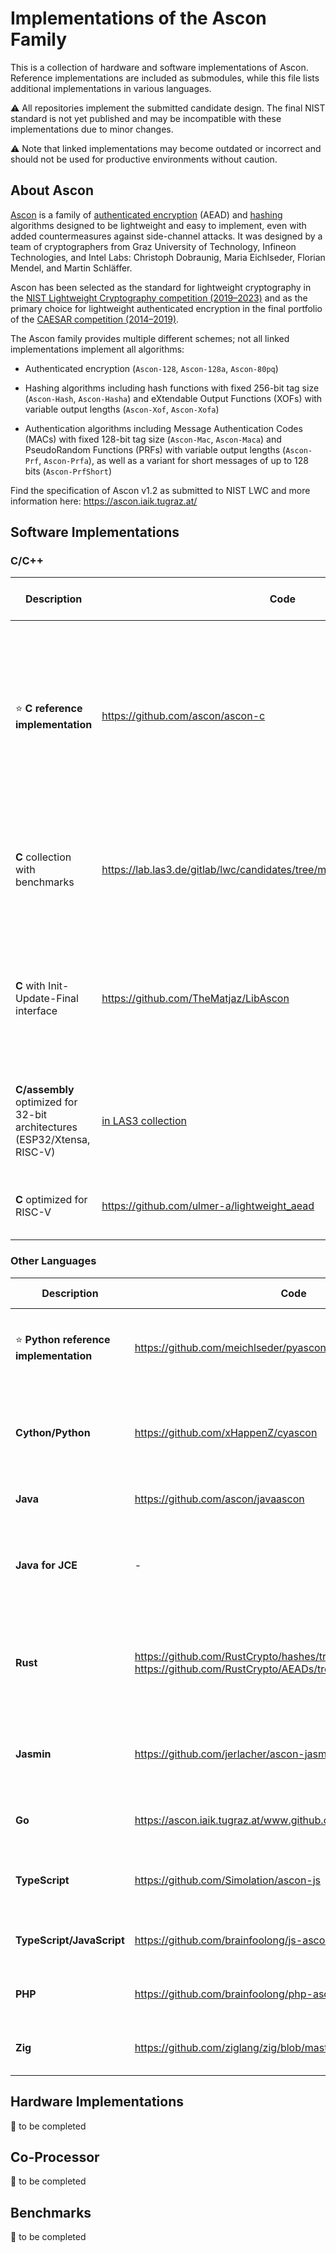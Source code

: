 Implementations of the Ascon Family
===================================

This is a collection of hardware and software implementations of Ascon.
Reference implementations are included as submodules, while this file lists additional implementations in various languages.

:warning: All repositories implement the submitted candidate design. The final NIST standard is not yet published and may be incompatible with these implementations due to minor changes.

:warning: Note that linked implementations may become outdated or incorrect and should not be used for productive environments without caution.


About Ascon
-----------

[Ascon](https://ascon.iaik.tugraz.at) is a family of [authenticated encryption](https://en.wikipedia.org/wiki/Authenticated_encryption) (AEAD) and [hashing](https://en.wikipedia.org/wiki/Cryptographic_hash_function) algorithms designed to be lightweight and easy to implement, even with added countermeasures against side-channel attacks.
It was designed by a team of cryptographers from Graz University of Technology, Infineon Technologies, and Intel Labs: Christoph Dobraunig, Maria Eichlseder, Florian Mendel, and Martin Schläffer.

Ascon has been selected as the standard for lightweight cryptography in the [NIST Lightweight Cryptography competition (2019–2023)](https://csrc.nist.gov/projects/lightweight-cryptography) and as the primary choice for lightweight authenticated encryption in the final portfolio of the [CAESAR competition (2014–2019)](https://competitions.cr.yp.to/caesar-submissions.html).

The Ascon family provides multiple different schemes; not all linked implementations implement all algorithms:

  * Authenticated encryption (`Ascon-128`, `Ascon-128a`, `Ascon-80pq`)
  
  * Hashing algorithms including hash functions with fixed 256-bit tag size (`Ascon-Hash`, `Ascon-Hasha`) and eXtendable Output Functions (XOFs) with variable output lengths (`Ascon-Xof`, `Ascon-Xofa`)

  * Authentication algorithms including Message Authentication Codes (MACs) with fixed 128-bit tag size (`Ascon-Mac`, `Ascon-Maca`)
  and PseudoRandom Functions (PRFs) with variable output lengths (`Ascon-Prf`, `Ascon-Prfa`), as well as a variant for short messages of up to 128 bits (`Ascon-PrfShort`)

Find the specification of Ascon v1.2 as submitted to NIST LWC and more information here: https://ascon.iaik.tugraz.at/


Software Implementations
------------------------

### C/C++

| Description | Code | Author | Comments and supported variants |
|-------------|------|--------|---------------------------------|
| :star: **C reference implementation** | https://github.com/ascon/ascon-c | Ascon Team | Features both the reference implementation and optimized implementations (64-bit) of Ascon-128 and Ascon-128a. For a detailed overview of the performance of Ascon-128 and Ascon-128a on different CPUs see [eBAEAD](https://bench.cr.yp.to/ebaead.html). |
| **C** collection with benchmarks | https://lab.las3.de/gitlab/lwc/candidates/tree/master/ascon/Implementations | Rhys Weatherley et al. | Collection with implementations by multiple authors, including benchmarking results (AEAD and hash variants) |
| **C** with Init-Update-Final interface | https://github.com/TheMatjaz/LibAscon | Matjaž Guštin | C11 library wrapping the reference C implementation (all AEAD and hash variants), including Init-Update-Final processing and variable tag length |
| **C/assembly** optimized for 32-bit architectures (ESP32/Xtensa, RISC-V) | [in LAS3 collection](https://lab.las3.de/gitlab/lwc/candidates/commit/9c6d9e4a880476fa74f439263cc2f4fc6f78940a) | Ferdinand Bachmann | C wrapper with assembly optimized for Tensilica Xtensa and 32-bit RISC-V (all AEAD and hash variants) |
| **C** optimized for RISC-V | https://github.com/ulmer-a/lightweight_aead | Alexander Ulmer | RISC-V implementation of Ascon-128 and Ascon-128a |


### Other Languages

| Description | Code | Author | Comments and supported variants |
|-------------|------|--------|---------------------------------|
| :star: **Python reference implementation** | https://github.com/meichlseder/pyascon | Ascon Team | Reference implementation of all AEAD and hash family members. Note: The [pypi package](https://pypi.org/project/ascon/) is not maintained by us. |
| **Cython/Python** | https://github.com/xHappenZ/cyascon | Oliver Popa | Python wrapper with C/Cython implementation (all AEAD and hash variants), with optional init-update-final interface.
| **Java** | https://github.com/ascon/javaascon | Hannes Groß | Java implementation of Ascon-128 and Ascon-128a. |
| **Java for JCE** | - | SIC | IAIK-LW Provider for the Java Cryptography Extension (JCE). Links: [commercial toolkit](https://jce.iaik.tugraz.at/products/core-crypto-toolkits/ascon-lightweight-crypto-toolkit/), [free evaluation version](https://jce.iaik.tugraz.at/product/iaik-lightweight-provider-evaluation-version/) |
| **Rust** | https://github.com/RustCrypto/hashes/tree/master/ascon-hash, https://github.com/RustCrypto/AEADs/tree/master/ascon-aead | Sebastian Ramacher | Rust implementation, as part of the RustCrypto library, of all AEAD and hash variants. Links: [git (hash)](https://github.com/RustCrypto/hashes/tree/master/ascon-hash), [git (AEAD)](https://github.com/RustCrypto/AEADs/tree/master/ascon-aead), [crate (hash)](https://crates.io/crates/ascon-hash), [crate (AEAD)](https://crates.io/crates/ascon-aead) |
| **Jasmin** | https://github.com/jerlacher/ascon-jasmin | Johannes Erlacher | Jasmin implementation with a Rust interface (Ascon-128 and Ascon-128a AEAD variants) |
| **Go** | https://ascon.iaik.tugraz.at/www.github.com/cloudflare/circl | Armando Faz | Go implementation as part of the CIRCL library (all AEAD variants) |
| **TypeScript** | https://github.com/Simolation/ascon-js | Simon Osterlehner | Fully typed TypeScript/JavaScript library (all AEAD and hash variants). Link: [npm](https://www.npmjs.com/package/ascon-js) |
| **TypeScript/JavaScript** | https://github.com/brainfoolong/js-ascon | Roland Eigelsreiter | JavaScript/TypeScript implementation (all Ascon family members). Link: [npm](https://www.npmjs.com/package/js-ascon) |
| **PHP** | https://github.com/brainfoolong/php-ascon | Roland Eigelsreiter | PHP 8+ implementation (all Ascon family members) |
| **Zig** | https://github.com/ziglang/zig/blob/master/lib/std/crypto/ascon.zig | Frank Denis | Zig implementation as part of the standard library (permutation only) |


Hardware Implementations
------------------------

:construction: to be completed


Co-Processor
------------

:construction: to be completed


Benchmarks
----------

:construction: to be completed


